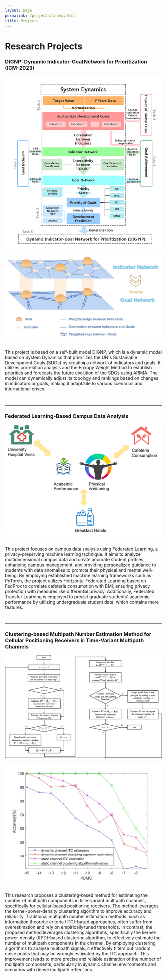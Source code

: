 ```yaml
---
layout: page
permalink: /projects/index.html
title: Projects
---
```


# Research Projects

### DIGNP: Dynamic Indicator-Goal Network for Prioritization (ICM-2023)

<center>
<img src="/images/ICM.png">
</center>

<br>


<center>
<img src="/images/ICM-2.png">
</center>

<br>

This project is based on a self-built model DIGNP, which is a dynamic model based on System Dynamics that prioritizes the UN's Sustainable Development Goals (SDGs) by creating a network of indicators and goals. It utilizes correlation analysis and the Entropy Weight Method to establish priorities and forecasts the future evolution of the SDGs using ARIMA. The model can dynamically adjust its topology and rankings based on changes in indicators or goals, making it adaptable to various scenarios and international crises. 

<br>

---



### Federated Learning-Based Campus Data Analysis

<center>
<img src="/images/prp.png">
</center>
<br>

This project focuses on campus data analysis using Federated Learning, a privacy-preserving machine learning technique. It aims to analyze multidimensional campus data and create accurate student profiles, enhancing campus management, and providing personalized guidance to students with data anomalies to promote their physical and mental well-being. By employing established machine learning frameworks such as PyTorch, the project utilizes Horizontal Federated Learning based on FedProx to correlate cafeteria consumption with BMI, ensuring privacy protection with measures like differential privacy. Additionally, Federated Transfer Learning is employed to predict graduate students' academic performance by utilizing undergraduate student data, which contains more features. 

<br>

---

### Clustering-based Multipath Number Estimation Method for Cellular Positioning Receivers in Time-Variant Multipath Channels

<center>
<img src="/images/Block diagram of clustering-based multipath number estimator method..png">
</center>
<br>

<center>
<img src="/images/total comparison.jpg">
</center>
<br>

This research proposes a clustering-based method for estimating the number of multipath components in time-variant multipath channels, specifically for cellular-based positioning receivers. The method leverages the kernel-power-density clustering algorithm to improve accuracy and reliability. Traditional multipath number estimation methods, such as information theoretic criteria (ITC)-based approaches, often suffer from overestimation and rely on empirically tuned thresholds. In contrast, the proposed method leverages clustering algorithms, specifically the kernel-power-density (KPD)-based clustering algorithm, to effectively estimate the number of multipath components in the channel. By employing clustering algorithms to analyze multipath signals, it effectively filters out random noise points that may be wrongly estimated by the ITC approach. This improvement leads to more precise and reliable estimation of the number of multipath components, particularly in dynamic channel environments and scenarios with dense multipath reflections. 


